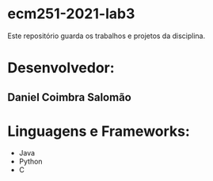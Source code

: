 # ecm251-2021-lab3
Este repositório guarda os trabalhos e projetos da disciplina.

# Desenvolvedor:
## Daniel Coimbra Salomão

# Linguagens e Frameworks:
- Java
- Python
- C
